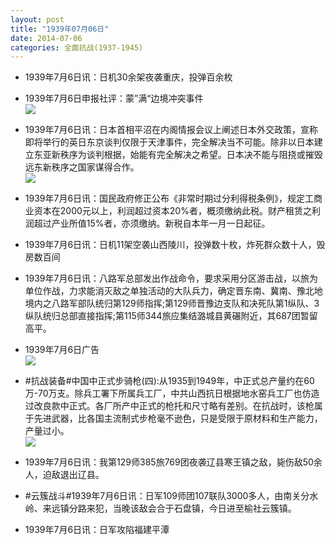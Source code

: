```yaml
---
layout: post
title: "1939年07月06日"
date: 2014-07-06
categories: 全面抗战(1937-1945)
---
```


<meta name="referrer" content="no-referrer" />

- 1939年7月6日讯：日机30余架夜袭重庆，投弹百余枚 

- 1939年7月6日申报社评：蒙”满“边境冲突事件 <br/><img src="https://ww1.sinaimg.cn/large/aca367d8jw1ei3dumfqdzj20od0yntuh.jpg" />

- 1939年7月6日讯：日本首相平沼在内阁情报会议上阐述日本外交政策，宣称即将举行的英日东京谈判仅限于天津事件，完全解决当不可能。除非以日本建立东亚新秩序为谈判根据，始能有完全解决之希望。日本决不能与阻挠或摧毁远东新秩序之国家谋得合作。 <br/><img src="https://ww4.sinaimg.cn/large/aca367d8jw1ei3dke5rfrj207n06474a.jpg" />

- 1939年7月6日讯：国民政府修正公布《非常时期过分利得税条例》，规定工商业资本在2000元以上，利润超过资本20%者，概须缴纳此税。财产租赁之利润超过产业所值15%者，亦须缴纳。新税自本年一月一日起征。 

- 1939年7月6日讯：日机11架空袭山西陵川，投弹数十枚，炸死群众数十人，毁房数百间 

- 1939年7月6日讯：八路军总部发出作战命令，要求采用分区游击战，以旅为单位作战，力求能消灭敌之单独活动的大队兵力，确定晋东南、冀南、豫北地境内之八路军部队统归第129师指挥;第129师晋豫边支队和决死队第1纵队、3纵队统归总部直接指挥;第115师344旅应集结潞城县黄碾附近，其687团暂留高平。 

- 1939年7月6日广告 <br/><img src="https://ww2.sinaimg.cn/large/aca367d8jw1ei2wif54ejj20cj0h30vc.jpg" />

- #抗战装备#中国中正式步骑枪(四):从1935到1949年，中正式总产量约在60万-70万支。除兵工署下所属兵工厂，中共山西抗日根据地水窑兵工厂也仿造过改良款中正式。各厂所产中正式的枪托和尺寸略有差别。在抗战时，该枪属于先进武器，比各国主流制式步枪毫不逊色，只是受限于原材料和生产能力，产量过小。 <br/><img src="https://ww1.sinaimg.cn/large/aca367d8jw1ei2uhgw44mj20dc0qswh5.jpg" />

- 1939年7月6日讯：我第129师385旅769团夜袭辽县寒王镇之敌，毙伤敌50余人，迫敌退出辽县。 

- #云簇战斗#1939年7月6日讯：日军109师团107联队3000多人，由南关分水岭、来远镇分路来犯，当晚该敌会合于石盘镇，今日进至榆社云簇镇。 

- 1939年7月6日讯：日军攻陷福建平潭 

